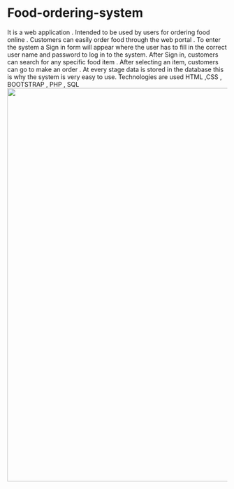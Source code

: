 # Food-ordering-system
It is a web application . Intended to be used by users for ordering food online . Customers can easily order food through the web portal . To enter the system a Sign in form will  appear where the user has to fill in the correct user name and password to log in to the system. After Sign in, customers  can search for any specific food item . After selecting an item, customers can go to make an order . At every stage data is stored in the database  this is why the system is very easy to use.
Technologies are used 
HTML ,CSS , BOOTSTRAP , PHP , SQL 
<img src="https://user-images.githubusercontent.com/90699287/141806918-16247dd4-91b2-4d91-b363-adc0ce57e3dc.jpg" style=height:900px;width:800px;>

